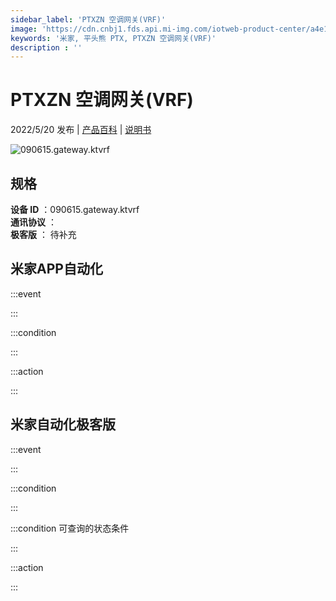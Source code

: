 ```yaml
---
sidebar_label: 'PTXZN 空调网关(VRF)'
image: 'https://cdn.cnbj1.fds.api.mi-img.com/iotweb-product-center/a4e1deb0606fe87233178c3e4d3bc783_1649481881966.png?GalaxyAccessKeyId=AKVGLQWBOVIRQ3XLEW&Expires=9223372036854775807&Signature=PLEx667h2Z9iLyQiXzoeBpYwkRQ='
keywords: '米家, 平头熊 PTX, PTXZN 空调网关(VRF)'
description : ''
---
```

# PTXZN 空调网关(VRF)

2022/5/20 发布 | [产品百科](https://home.mi.com/webapp/content/baike/product/index.html?model=090615.gateway.ktvrf/) | [说明书](https://home.mi.com/views/introduction.html?model=090615.gateway.ktvrf&region=cn)

![090615.gateway.ktvrf](https://cdn.cnbj1.fds.api.mi-img.com/iotweb-product-center/a4e1deb0606fe87233178c3e4d3bc783_1649481881966.png?GalaxyAccessKeyId=AKVGLQWBOVIRQ3XLEW&Expires=9223372036854775807&Signature=PLEx667h2Z9iLyQiXzoeBpYwkRQ=)

## 规格  
> 
**设备 ID** ：090615.gateway.ktvrf  
**通讯协议** ：  
**极客版**  ： 待补充 


## 米家APP自动化  

:::event  

:::

:::condition  

:::

:::action   

:::

## 米家自动化极客版  

:::event  

:::

:::condition  

:::

:::condition 可查询的状态条件  

:::

:::action  

:::

        

